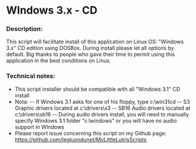 # WIndows 3.x - CD

### Description:
This script will facilitate install of this application on Linux OS:
"Windows 3.x" CD edition using DOSBox.
During install please let all options by default.
Big thanks to people who gave their time to permit using this application in the best conditions on Linux.

### Technical notes:
- This script installer should be compatible with all "Windows 3.1" CD install
- Nota:
-- If Windows 3.1 asks for one of his floppy, type c:\win31cd
-- S3 Graphic drivers located at c:\drivers\s3 
-- SB16 Audio drivers located at c:\drivers\sb16
-- During audio drivers install, you will need to manually specify Windows 3.1 folder  "c:\windows"  or you will have no audio support in WIndows
- Please report issue concerning this script on my Github page:
https://github.com/legluondunet/MyLittleLutrisScripts
